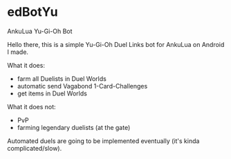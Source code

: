 # edBotYu
AnkuLua Yu-Gi-Oh Bot

Hello there, this is a simple Yu-Gi-Oh Duel Links bot for AnkuLua on Android I made.

What it does:
  - farm all Duelists in Duel Worlds
  - automatic send Vagabond 1-Card-Challenges
  - get items in Duel Worlds
  
 What it does not:
  - PvP
  - farming legendary duelists (at the gate)

Automated duels are going to be implemented eventually (it's kinda complicated/slow).
